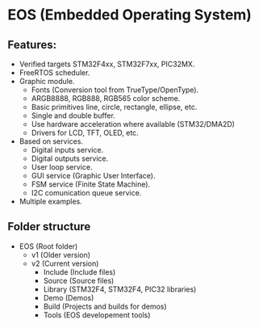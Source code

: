 # EOS (Embedded Operating System)

## Features:
* Verified targets STM32F4xx, STM32F7xx, PIC32MX.
* FreeRTOS scheduler.
* Graphic module.
  * Fonts (Conversion tool from TrueType/OpenType).
  * ARGB8888, RGB888, RGB565 color scheme.
  * Basic primitives line, circle, rectangle, ellipse, etc.
  * Single and double buffer.
  * Use hardware acceleration where available (STM32/DMA2D)
  * Drivers for LCD, TFT, OLED, etc.
* Based on services.
  * Digital inputs service.
  * Digital outputs service.
  * User loop service.
  * GUI service (Graphic User Interface).
  * FSM service (Finite State Machine).
  * I2C comunication queue service.
* Multiple examples.


## Folder structure 
* EOS (Root folder)
  * v1 (Older version)
  * v2 (Current version)
    * Include (Include files)
	* Source (Source files)
	* Library (STM32F4, STM32F4, PIC32 libraries)
	* Demo (Demos)
	* Build (Projects and builds for demos)
	* Tools (EOS developement tools)